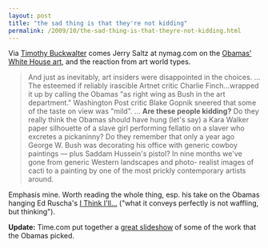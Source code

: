 ```yaml
---
layout: post
title: "the sad thing is that they're not kidding"
permalink: /2009/10/the-sad-thing-is-that-theyre-not-kidding.html
---
```


Via [Timothy Buckwalter](http://timothybuckwalter.typepad.com/painting_drawings/2009/10/saltz-on-obamas-art-choices.html) comes Jerry Saltz at nymag.com on the [Obamas' White House art](http://nymag.com/daily/entertainment/2009/10/saltz_obamas_startling_white_h.html), and the reaction from art world types.

> And just as inevitably, art insiders were disappointed in the choices. ... The esteemed if reliably irascible Artnet critic Charlie Finch...wrapped it up by calling the Obamas "as right wing as Bush in the art department." Washington Post critic Blake Gopnik sneered that some of the taste on view was "mild". ... **Are these people kidding?** Do they really think the Obamas should have hung (let's say) a Kara Walker paper silhouette of a slave girl performing fellatio on a slaver who excretes a pickaninny? Do they remember that only a year ago George W. Bush was decorating his office with generic cowboy paintings — plus Saddam Hussein's pistol? In nine months we've gone from generic Western landscapes and photo- realist images of cacti to a painting by one of the most prickly contemporary artists around.

Emphasis mine. Worth reading the whole thing, esp. his take on the Obamas hanging Ed Ruscha's [I Think I'll...](http://www.edruscha.com/site/workView.cfm?pk=330) ("what it conveys perfectly is not waffling, but thinking").

**Update:** Time.com put together a [great slideshow](http://www.time.com/time/photogallery/0,29307,1929522,00.html) of some of the work that the Obamas picked.